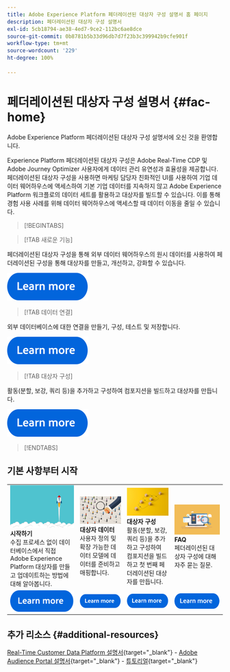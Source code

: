 ```yaml
---
title: Adobe Experience Platform 페더레이션된 대상자 구성 설명서 홈 페이지
description: 페더레이션된 대상자 구성 설명서
exl-id: 5cb18794-ae38-4ed7-9ce2-112bc6ae8dce
source-git-commit: 0b8781b5b33d96db7d7f23b3c399942b9cfe901f
workflow-type: tm+mt
source-wordcount: '229'
ht-degree: 100%

---
```


# 페더레이션된 대상자 구성 설명서  {#fac-home}

Adobe Experience Platform 페더레이션된 대상자 구성 설명서에 오신 것을 환영합니다.

Experience Platform 페더레이션된 대상자 구성은 Adobe Real-Time CDP 및 Adobe Journey Optimizer 사용자에게 데이터 관리 유연성과 효율성을 제공합니다. 페더레이션된 대상자 구성을 사용하면 마케팅 담당자 친화적인 UI를 사용하여 기업 데이터 웨어하우스에 액세스하여 기본 기업 데이터를 지속하지 않고 Adobe Experience Platform 워크플로의 데이터 세트를 활용하고 대상자를 빌드할 수 있습니다. 이를 통해 경험 사용 사례를 위해 데이터 웨어하우스에 액세스할 때 데이터 이동을 줄일 수 있습니다.

>[!BEGINTABS]

>[!TAB 새로운 기능]

페더레이션된 대상자 구성을 통해 외부 데이터 웨어하우스의 원시 데이터를 사용하여 페더레이션된 구성을 통해 대상자를 만들고, 개선하고, 강화할 수 있습니다.

[![이미지](assets/learn-more-button.svg)](start/release-notes.md)

>[!TAB 데이터 연결]

외부 데이터베이스에 대한 연결을 만들기, 구성, 테스트 및 저장합니다.

[![이미지](assets/learn-more-button.svg)](connections/federated-db.md)

>[!TAB 대상자 구성]

활동(분할, 보강, 쿼리 등)을 추가하고 구성하여 컴포지션을 빌드하고 대상자를 만듭니다.

[![이미지](assets/learn-more-button.svg)](compositions/gs-compositions.md)

>[!ENDTABS]

## 기본 사항부터 시작

<table style="table-layout:fixed">
  <tr style="border: 0;">
    <td>
    <a href="start/get-started.md"><img src="assets/do-not-localize/start-quick.png"></a>
    <div><strong>시작하기</strong><br/>수집 프로세스 없이 데이터베이스에서 직접 Adobe Experience Platform 대상자를 만들고 업데이트하는 방법에 대해 알아봅니다.
    </div>
    </td>
    <td>
    <a href="data-management/gs-models.md"><img src="assets/do-not-localize/start-profiles.png"></a>
    <div><strong>대상자 데이터</strong><br/>사용자 정의 및 확장 가능한 데이터 모델에 데이터를 준비하고 매핑합니다.
    </div>
    </td>
    <td>
    <a href="compositions/gs-compositions.md"><img src="assets/do-not-localize/start-journey.jpeg"></a>
    <div><strong>대상자 구성</strong><br/>활동(분할, 보강, 쿼리 등)을 추가하고 구성하여 컴포지션을 빌드하고 첫 번째 페더레이션된 대상자를 만듭니다.
    </div>
    </td>
    <td>
    <a href="start/faq.md"><img src="assets/do-not-localize/start-faq.png"></a>
    <div><strong>FAQ</strong><br/>페더레이션된 대상자 구성에 대해 자주 묻는 질문.</div>
    </td>
  </tr>
  <tr style="border: 0;">
    <td><a href="start/get-started.md"><img src="assets/learn-more-button.svg"></a></td>
    <td><a href="data-management/gs-models.md"><img src="assets/learn-more-button.svg"></a></td>
    <td><a href="compositions/gs-compositions.md"><img src="assets/learn-more-button.svg"></a></td>
    <td><a href="start/faq.md"><img src="assets/learn-more-button.svg"></a></td>
    </tr>
</table>

## 추가 리소스  {#additional-resources}

[Real-Time Customer Data Platform 설명서](https://experienceleague.adobe.com/ko/docs/experience-platform/rtcdp/home){target="_blank"} - [Adobe Audience Portal 설명서](https://experienceleague.adobe.com/ko/docs/experience-platform/segmentation/ui/audience-dashboard){target="_blank"} - [튜토리얼](https://experienceleague.adobe.com/ko/docs/platform-learn/tutorials/audiences/introduction-to-audience-portal-and-composition){target="_blank"}
